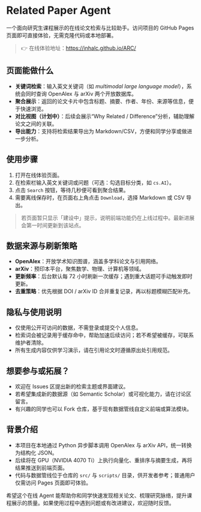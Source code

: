﻿# Related Paper Agent

一个面向研究生课程展示的在线论文检索与比较助手。访问项目的 GitHub Pages 页面即可直接体验，无需克隆代码或本地部署。

> 👉 在线体验地址：<https://inhalc.github.io/ARC/>

## 页面能做什么
- **关键词检索**：输入英文关键词（如 *multimodal large language model*），系统会同时查询 OpenAlex 与 arXiv 两个开放数据库。
- **聚合展示**：返回的论文卡片中包含标题、摘要、作者、年份、来源等信息，便于快速浏览。
- **对比视图（计划中）**：后续会展示“Why Related / Difference”分析，辅助理解论文之间的关联。
- **导出能力**：支持将检索结果导出为 Markdown/CSV，方便和同学分享或做进一步分析。

## 使用步骤
1. 打开在线体验页面。
2. 在检索栏输入英文关键词或问题（可选：勾选目标分类，如 `cs.AI`）。
3. 点击 `Search` 按钮，等待几秒便可看到聚合结果。
4. 需要离线保存时，在页面右上角点击 `Download`，选择 Markdown 或 CSV 导出。

> 若页面暂只显示「建设中」提示，说明前端功能仍在上线过程中。最新进展会第一时间更新到该站点。

## 数据来源与刷新策略
- **OpenAlex**：开放学术知识图谱，涵盖多学科论文与引用网络。
- **arXiv**：预印本平台，聚焦数学、物理、计算机等领域。
- **更新频率**：后台默认每 72 小时刷新一次缓存；遇到重大话题可手动触发即时更新。
- **去重策略**：优先根据 DOI / arXiv ID 合并重复记录，再以标题模糊匹配补充。

## 隐私与使用说明
- 仅使用公开可访问的数据，不需登录或提交个人信息。
- 检索词会被记录用于缓存命中，帮助加速后续访问；若不希望被缓存，可联系维护者清除。
- 所有生成内容仅供学习演示，请在引用论文时遵循原出处引用规范。

## 想要参与或拓展？
- 欢迎在 Issues 区提出新的检索主题或界面建议。
- 若希望集成新的数据源（如 Semantic Scholar）或可视化能力，请在讨论区留言。
- 有兴趣的同学也可以 Fork 仓库，基于现有数据管线自定义前端或算法模块。

## 背景介绍
- 本项目在本地通过 Python 异步脚本调用 OpenAlex 与 arXiv API，统一转换为结构化 JSON。
- 后续将在 GPU（NVIDIA 4070 Ti）上执行向量化、重排序与摘要生成，再将结果推送到前端页面。
- 代码与数据管线位于仓库的 `src/` 与 `scripts/` 目录，供开发者参考；普通用户仅需访问 Pages 页面即可体验。

希望这个在线 Agent 能帮助你和同学快速发现相关论文、梳理研究脉络，提升课程展示的质量。如果使用过程中遇到问题或有改进建议，欢迎随时反馈。
